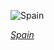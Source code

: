 
![Spain](https://www.gstatic.com/prettyearth/assets/full/5445.jpg)

*[Spain](https://www.google.com/maps/@27.905849,-15.666611,18z/data=!3m1!1e3)*
